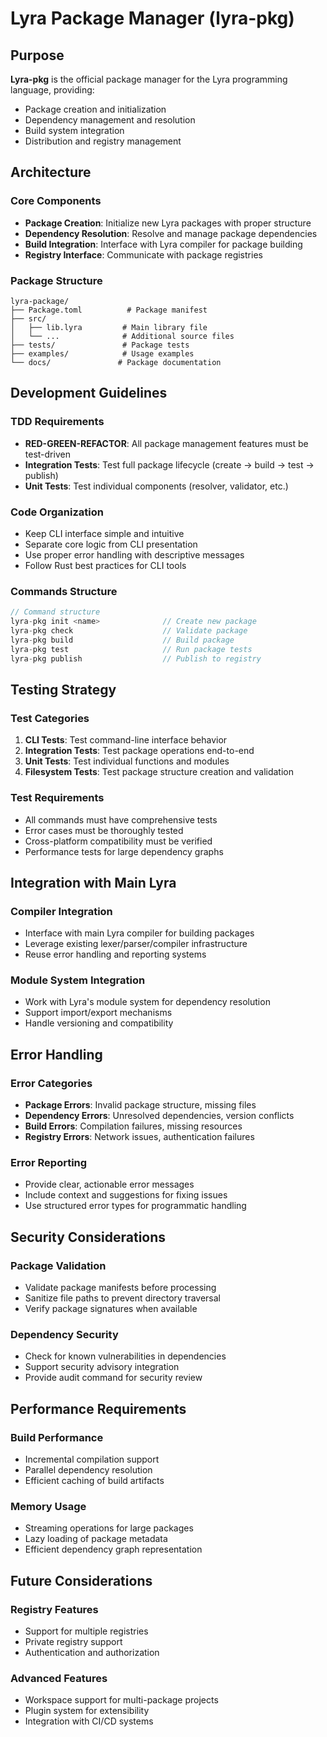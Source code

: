 # Lyra Package Manager (lyra-pkg)

## Purpose

**Lyra-pkg** is the official package manager for the Lyra programming language, providing:
- Package creation and initialization
- Dependency management and resolution
- Build system integration
- Distribution and registry management

## Architecture

### Core Components
- **Package Creation**: Initialize new Lyra packages with proper structure
- **Dependency Resolution**: Resolve and manage package dependencies
- **Build Integration**: Interface with Lyra compiler for package building
- **Registry Interface**: Communicate with package registries

### Package Structure
```
lyra-package/
├── Package.toml          # Package manifest
├── src/
│   ├── lib.lyra         # Main library file
│   └── ...              # Additional source files
├── tests/               # Package tests
├── examples/            # Usage examples
└── docs/               # Package documentation
```

## Development Guidelines

### TDD Requirements
- **RED-GREEN-REFACTOR**: All package management features must be test-driven
- **Integration Tests**: Test full package lifecycle (create → build → test → publish)
- **Unit Tests**: Test individual components (resolver, validator, etc.)

### Code Organization
- Keep CLI interface simple and intuitive
- Separate core logic from CLI presentation
- Use proper error handling with descriptive messages
- Follow Rust best practices for CLI tools

### Commands Structure
```rust
// Command structure
lyra-pkg init <name>              // Create new package
lyra-pkg check                    // Validate package
lyra-pkg build                    // Build package
lyra-pkg test                     // Run package tests
lyra-pkg publish                  // Publish to registry
```

## Testing Strategy

### Test Categories
1. **CLI Tests**: Test command-line interface behavior
2. **Integration Tests**: Test package operations end-to-end
3. **Unit Tests**: Test individual functions and modules
4. **Filesystem Tests**: Test package structure creation and validation

### Test Requirements
- All commands must have comprehensive tests
- Error cases must be thoroughly tested
- Cross-platform compatibility must be verified
- Performance tests for large dependency graphs

## Integration with Main Lyra

### Compiler Integration
- Interface with main Lyra compiler for building packages
- Leverage existing lexer/parser/compiler infrastructure
- Reuse error handling and reporting systems

### Module System Integration
- Work with Lyra's module system for dependency resolution
- Support import/export mechanisms
- Handle versioning and compatibility

## Error Handling

### Error Categories
- **Package Errors**: Invalid package structure, missing files
- **Dependency Errors**: Unresolved dependencies, version conflicts
- **Build Errors**: Compilation failures, missing resources
- **Registry Errors**: Network issues, authentication failures

### Error Reporting
- Provide clear, actionable error messages
- Include context and suggestions for fixing issues
- Use structured error types for programmatic handling

## Security Considerations

### Package Validation
- Validate package manifests before processing
- Sanitize file paths to prevent directory traversal
- Verify package signatures when available

### Dependency Security
- Check for known vulnerabilities in dependencies
- Support security advisory integration
- Provide audit command for security review

## Performance Requirements

### Build Performance
- Incremental compilation support
- Parallel dependency resolution
- Efficient caching of build artifacts

### Memory Usage
- Streaming operations for large packages
- Lazy loading of package metadata
- Efficient dependency graph representation

## Future Considerations

### Registry Features
- Support for multiple registries
- Private registry support
- Authentication and authorization

### Advanced Features
- Workspace support for multi-package projects
- Plugin system for extensibility
- Integration with CI/CD systems